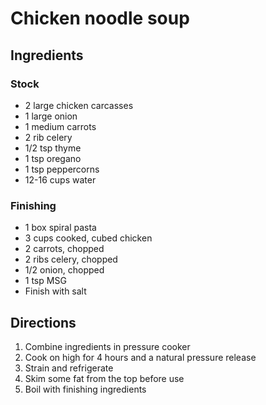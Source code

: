 Chicken noodle soup
===================

Ingredients
-----------

### Stock

- 2 large chicken carcasses
- 1 large onion
- 1 medium carrots
- 2 rib celery
- 1/2 tsp thyme
- 1 tsp oregano
- 1 tsp peppercorns
- 12-16 cups water

### Finishing

- 1 box spiral pasta
- 3 cups cooked, cubed chicken
- 2 carrots, chopped
- 2 ribs celery, chopped
- 1/2 onion, chopped
- 1 tsp MSG
- Finish with salt


Directions
----------

1. Combine ingredients in pressure cooker
2. Cook on high for 4 hours and a natural pressure release
3. Strain and refrigerate
4. Skim some fat from the top before use
5. Boil with finishing ingredients
